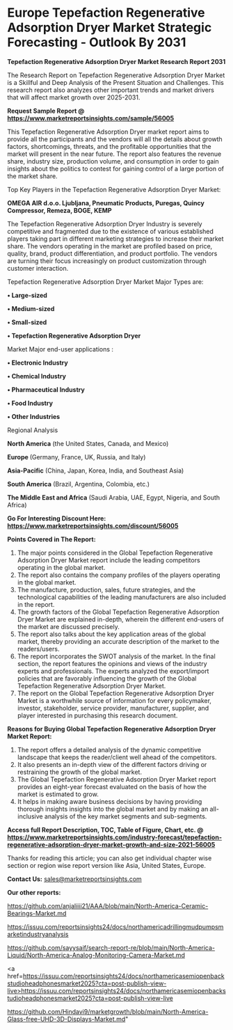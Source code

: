 # Europe Tepefaction Regenerative Adsorption Dryer Market Strategic Forecasting - Outlook By 2031

<strong>Tepefaction Regenerative Adsorption Dryer Market Research Report 2031</strong>

The Research Report on Tepefaction Regenerative Adsorption Dryer Market is a Skillful and Deep Analysis of the Present Situation and Challenges. This research report also analyzes other important trends and market drivers that will affect market growth over 2025-2031.

<strong>Request Sample Report @ <a href=https://www.marketreportsinsights.com/sample/56005>https://www.marketreportsinsights.com/sample/56005</a></strong>

This Tepefaction Regenerative Adsorption Dryer market report aims to provide all the participants and the vendors will all the details about growth factors, shortcomings, threats, and the profitable opportunities that the market will present in the near future. The report also features the revenue share, industry size, production volume, and consumption in order to gain insights about the politics to contest for gaining control of a large portion of the market share.

Top Key Players in the Tepefaction Regenerative Adsorption Dryer Market:

<strong>OMEGA AIR d.o.o. Ljubljana, Pneumatic Products, Puregas, Quincy Compressor, Remeza, BOGE, KEMP</strong>

The Tepefaction Regenerative Adsorption Dryer Industry is severely competitive and fragmented due to the existence of various established players taking part in different marketing strategies to increase their market share. The vendors operating in the market are profiled based on price, quality, brand, product differentiation, and product portfolio. The vendors are turning their focus increasingly on product customization through customer interaction.

Tepefaction Regenerative Adsorption Dryer Market Major Types are:

<strong>• Large-sized

• Medium-sized

• Small-sized

• Tepefaction Regenerative Adsorption Dryer</strong>

Market Major end-user applications :

<strong>• Electronic Industry

• Chemical Industry

• Pharmaceutical Industry

• Food Industry

• Other Industries</strong>

Regional Analysis

</u><strong><b>North America</b></strong> (the United States, Canada, and Mexico)

<strong><b>Europe </b></strong>(Germany, France, UK, Russia, and Italy)

<strong><b>Asia-Pacific</b></strong> (China, Japan, Korea, India, and Southeast Asia)

<strong><b>South America</b></strong> (Brazil, Argentina, Colombia, etc.)

<strong><b>The Middle East and Africa</b></strong> (Saudi Arabia, UAE, Egypt, Nigeria, and South Africa)

<strong>Go For Interesting Discount Here: <a href=https://www.marketreportsinsights.com/discount/56005>https://www.marketreportsinsights.com/discount/56005</a></strong>

<strong>Points Covered in The Report:</strong>
<ol>
  <li>The major points considered in the Global Tepefaction Regenerative Adsorption Dryer Market report include the leading competitors operating in the global market.</li>
  <li>The report also contains the company profiles of the players operating in the global market.</li>
  <li>The manufacture, production, sales, future strategies, and the technological capabilities of the leading manufacturers are also included in the report.</li>
  <li>The growth factors of the Global Tepefaction Regenerative Adsorption Dryer Market are explained in-depth, wherein the different end-users of the market are discussed precisely.</li>
  <li>The report also talks about the key application areas of the global market, thereby providing an accurate description of the market to the readers/users.</li>
  <li>The report incorporates the SWOT analysis of the market. In the final section, the report features the opinions and views of the industry experts and professionals. The experts analyzed the export/import policies that are favorably influencing the growth of the Global Tepefaction Regenerative Adsorption Dryer Market.</li>
  <li>The report on the Global Tepefaction Regenerative Adsorption Dryer Market is a worthwhile source of information for every policymaker, investor, stakeholder, service provider, manufacturer, supplier, and player interested in purchasing this research document.</li>
</ol>
<strong>Reasons for Buying Global Tepefaction Regenerative Adsorption Dryer Market Report:</strong>

<ol>
  <li>The report offers a detailed analysis of the dynamic competitive landscape that keeps the reader/client well ahead of the competitors.</li>
  <li>It also presents an in-depth view of the different factors driving or restraining the growth of the global market.</li>
  <li>The Global Tepefaction Regenerative Adsorption Dryer Market report provides an eight-year forecast evaluated on the basis of how the market is estimated to grow.</li>
  <li>It helps in making aware business decisions by having providing thorough insights insights into the global market and by making an all-inclusive analysis of the key market segments and sub-segments.</li>
</ol>
<strong>Access full Report Description, TOC, Table of Figure, Chart, etc. @ <a href=https://www.marketreportsinsights.com/industry-forecast/tepefaction-regenerative-adsorption-dryer-market-growth-and-size-2021-56005>https://www.marketreportsinsights.com/industry-forecast/tepefaction-regenerative-adsorption-dryer-market-growth-and-size-2021-56005</a></strong>


Thanks for reading this article; you can also get individual chapter wise section or region wise report version like Asia, United States, Europe.

<strong>Contact Us:</strong>
sales@marketreportsinsights.com

<strong>Our other reports:</strong>

<a href=https://github.com/anjaliiii21/AAA/blob/main/North-America-Ceramic-Bearings-Market.md>https://github.com/anjaliiii21/AAA/blob/main/North-America-Ceramic-Bearings-Market.md</a>

<a href=https://issuu.com/reportsinsights24/docs/northamericadrillingmudpumpsmarketindustryanalysis>https://issuu.com/reportsinsights24/docs/northamericadrillingmudpumpsmarketindustryanalysis</a>

<a href=https://github.com/sayysaif/search-report-re/blob/main/North-America-Liquid/North-America-Analog-Monitoring-Camera-Market.md>https://github.com/sayysaif/search-report-re/blob/main/North-America-Liquid/North-America-Analog-Monitoring-Camera-Market.md</a>

<a href=https://issuu.com/reportsinsights24/docs/northamericasemiopenbackstudioheadphonesmarket2025?cta=post-publish-view-live>https://issuu.com/reportsinsights24/docs/northamericasemiopenbackstudioheadphonesmarket2025?cta=post-publish-view-live</a>

<a href=https://github.com/Hindavi9/marketgrowth/blob/main/North-America-Glass-free-UHD-3D-Displays-Market.md>https://github.com/Hindavi9/marketgrowth/blob/main/North-America-Glass-free-UHD-3D-Displays-Market.md</a>"
